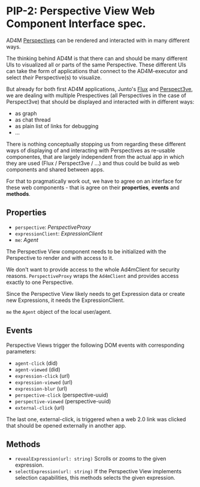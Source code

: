 # PIP-2: Perspective View Web Component Interface spec.

AD4M [Perspectives](https://github.com/perspect3vism/ad4m/blob/main/src/perspectives/Perspective.ts) can be rendered and interacted with in many different ways.

The thinking behind AD4M is that there can and should be many different UIs to visualized all or parts of the same Perspective. These different UIs can take the form of applications that connect to the AD4M-executor and select *their* Perspective(s) to visualize.

But already for both first AD4M applications, Junto's [Flux](https://github.com/juntofoundation/flux) and [Perspect3ve](https://github.com/perspect3vism/perspect3ve), we are dealing with multiple Prespectives (all Perspectives in the case of Perspect3ve) that should be displayed and interacted with in different ways: 
 * as graph
 * as chat thread
 * as plain list of links for debugging
 * ...

There is nothing conceptually stopping us from regarding these different ways of displaying of and interacting with Perspectives as re-usable componentes, that are largely independent from the actual app in which they are used (Flux / Perspect3ve / ...) and thus could be build as web components and shared between apps.

For that to pragmatically work out, we have to agree on an interface for these web components - that is agree on their **properties**, **events** and **methods**.

## Properties

- `perspective`: *PerspectiveProxy*
- `expressionClient`: *ExpressionClient*
- `me`: *Agent*

The Perspective View component needs to be initialized with the Perspective to render and with access to it.

We don't want to provide access to the whole Ad4mClient for security reasons.
`PerspectiveProxy` wraps the `Ad4mClient` and provides access exactly to one Perspective.

Since the Perspective View likely needs to get Expression data or create new Expressions, it needs the ExpressionClient.

`me` the `Agent` object of the local user/agent.

## Events

Perspective Views trigger the following DOM events with corresponding parameters:

- `agent-click` (did)
- `agent-viewed` (did)
- `expression-click` (url)
- `expression-viewed` (url)
- `expression-blur` (url)
- `perspective-click` (perspective-uuid)
- `perspective-viewed` (perspective-uuid)
- `external-click` (url)
 
The last one, external-click, is triggered when a web 2.0 link was clicked that should be opened externally in another app.

## Methods

- `revealExpression(url: string)`
  Scrolls or zooms to the given expression.
- `selectExpression(url: string)`
  If the Perspective View implements selection capabilities, this methods selects the given expression.
  
